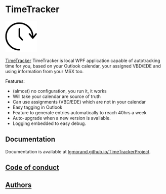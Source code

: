 # TimeTracker

<!-- Use absolute path for images in README.md, so that they are displayed on ArtifactHub.io, Lens, OpenLens, etc. -->
<img src="https://raw.githubusercontent.com/lgmorand/TimeTrackerProject/main/docs/static/favicon.svg" width="100">

[TimeTracker](https://lgmorand.github.io/TimeTrackerProject/) TimeTracker is local WPF application capable of autotracking time for you, based on your Outlook calendar, your assigned VBD/EDE and using information from your MSX too.

Features:

- (almost) no configuration, you run it, it works
- Will take your calendar are source of truth
- Can use assignments (VBD/EDE) which are not in your calendar
- Easy tagging in Outlook
- Feature to generate entries automatically to reach 40hrs a week
- Auto-upgrade when a new version is available.
- Logging embedded to easy debug.

## Documentation

Documentation is available at [lgmorand.github.io/TimeTrackerProject](https://lgmorand.github.io/TimeTrackerProject/).

## [Code of conduct](./CODE_OF_CONDUCT.md)

## [Authors](./AUTHORS.md)
